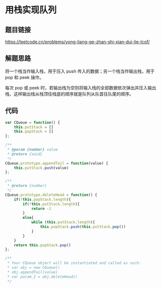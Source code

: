 # 用栈实现队列

## 题目链接

https://leetcode.cn/problems/yong-liang-ge-zhan-shi-xian-dui-lie-lcof/

## 解题思路

将一个栈当作输入栈，用于压入 push 传入的数据；另一个栈当作输出栈，用于 pop 和 peek 操作。

每次 pop 或 peek 时，若输出栈为空则将输入栈的全部数据依次弹出并压入输出栈，这样输出栈从栈顶往栈底的顺序就是队列从队首往队尾的顺序。

## 代码

```js
var CQueue = function() {
    this.putStack = []
    this.popStack = []
};

/** 
 * @param {number} value
 * @return {void}
 */
CQueue.prototype.appendTail = function(value) {
    this.putStack.push(value)
};

/**
 * @return {number}
 */
CQueue.prototype.deleteHead = function() {
    if(!this.popStack.length){
        if(!this.putStack.length){
            return -1
        }
        else{
            while (this.putStack.length){
                this.popStack.push(this.putStack.pop()) 
            }
        }
    }
    return this.popStack.pop()
};

/**
 * Your CQueue object will be instantiated and called as such:
 * var obj = new CQueue()
 * obj.appendTail(value)
 * var param_2 = obj.deleteHead()
 */
```

